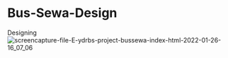 # Bus-Sewa-Design
Designing
![screencapture-file-E-ydrbs-project-bussewa-index-html-2022-01-26-16_07_06](https://user-images.githubusercontent.com/37801119/151146448-9c40c72f-d74a-44c4-9a3d-01dc776dd413.png)

